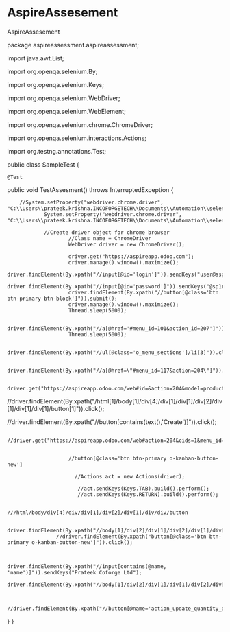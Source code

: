 # AspireAssesement
AspireAssesement


package aspireassessment.aspireassessment;

import java.awt.List;

import org.openqa.selenium.By;

import org.openqa.selenium.Keys;

import org.openqa.selenium.WebDriver;

import org.openqa.selenium.WebElement;

import org.openqa.selenium.chrome.ChromeDriver;

import org.openqa.selenium.interactions.Actions;

import org.testng.annotations.Test;


public class SampleTest {
	
	@Test
public void TestAssesment() throws InterruptedException
{

		//System.setProperty("webdriver.chrome.driver", "C:\\Users\\prateek.krishna.INCOFORGETECH\\Documents\\Automation\\selenium\\chromedriver_win32\\chromedriver.exe");
				System.setProperty("webdriver.chrome.driver", "C:\\Users\\prateek.krishna.INCOFORGETECH\\Documents\\Automation\\selenium\\drivers\\chrome\\chromedriver.exe");	
				 	
				//Create driver object for chrome browser
						//Class name = ChromeDriver
						WebDriver driver = new ChromeDriver();
						
						driver.get("https://aspireapp.odoo.com");
						driver.manage().window().maximize();
						driver.findElement(By.xpath("//input[@id='login']")).sendKeys("user@aspireapp.com");
						driver.findElement(By.xpath("//input[@id='password']")).sendKeys("@sp1r3app");
						driver.findElement(By.xpath("//button[@class='btn btn-primary btn-block']")).submit();
						driver.manage().window().maximize();
						Thread.sleep(5000);
						
						driver.findElement(By.xpath("//a[@href='#menu_id=101&action_id=207']")).click();
						Thread.sleep(5000);
						
						driver.findElement(By.xpath("//ul[@class='o_menu_sections']/li[3]")).click();
						
						driver.findElement(By.xpath("//a[@href=\"#menu_id=117&action=204\"]")).click();
						
						driver.get("https://aspireapp.odoo.com/web#id=&action=204&model=product.template&view_type=form&cids=1&menu_id=101");	
//driver.findElement(By.xpath("/html[1]/body[1]/div[4]/div[1]/div[1]/div[2]/div[1]/div[1]/div[1]/button[1]")).click();
						
//driver.findElement(By.xpath("//button[contains(text(),'Create')]")).click();
						
				
						//driver.get("https://aspireapp.odoo.com/web#action=204&cids=1&menu_id=117");


						//button[@class='btn btn-primary o-kanban-button-new']
						
						  //Actions act = new Actions(driver);
						   
						   //act.sendKeys(Keys.TAB).build().perform();
						   //act.sendKeys(Keys.RETURN).build().perform();
				
						///html/body/div[4]/div/div[1]/div[2]/div[1]/div/div/button
				
						driver.findElement(By.xpath("//body[1]/div[2]/div[1]/div[2]/div[1]/div[1]/div[2]/div[4]/h1[1]/input[1]")).click();
					//driver.findElement(By.xpath("button[@class='btn btn-primary o-kanban-button-new']")).click();
	
						 
						   driver.findElement(By.xpath("//input[contains(@name, 'name')]")).sendKeys("Prateek Coforge Ltd");
						driver.findElement(By.xpath("//body[1]/div[2]/div[1]/div[1]/div[2]/div[1]/div[1]/div[1]/div[2]/button[1]")).click();
						
						
						//driver.findElement(By.xpath("//button[@name='action_update_quantity_on_hand']")).click();
						
}
}
